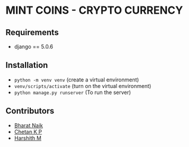 # MINT COINS - CRYPTO CURRENCY

## Requirements
- django == 5.0.6


## Installation

- `python -m venv venv` (create a virtual environment)
- `venv/scripts/activate` (turn on the virtual environment)
- `python manage.py runserver` (To run the server)



## Contributors
- [Bharat Naik](https://github.com/bharatanaik)
- [Chetan K P](https://github.com/chetan123340)
- [Harshith M](https://github.com/Harshithm2003)
